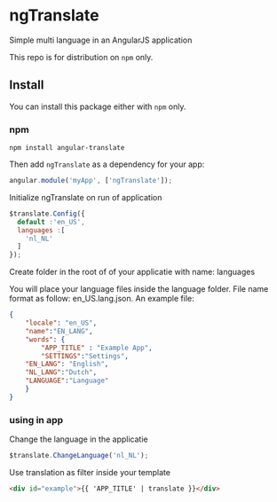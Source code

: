 # ngTranslate
Simple multi language in an AngularJS application

This repo is for distribution on `npm` only.

## Install

You can install this package either with `npm` only.

### npm

```shell
npm install angular-translate
```

Then add `ngTranslate` as a dependency for your app:

```javascript
angular.module('myApp', ['ngTranslate']);
```

Initialize ngTranslate on run of application

```javascript
$translate.Config({
  default :'en_US',
  languages :[
    'nl_NL'
  ]
});
```

Create folder in the root of of your applicatie with name: languages

You will place your language files inside the language folder. File name format as follow: en_US.lang.json. An example file:
```json
{
    "locale": "en_US",
    "name":"EN_LANG",
    "words": {
        "APP_TITLE" : "Example App",
        "SETTINGS":"Settings",
	"EN_LANG": "English",
	"NL_LANG":"Dutch",
	"LANGUAGE":"Language"
    }
}
```

### using in app

Change the language in the applicatie
```javascript
$translate.ChangeLanguage('nl_NL');
```

Use translation as filter inside your template
```html
<div id="example">{{ 'APP_TITLE' | translate }}</div>
```
